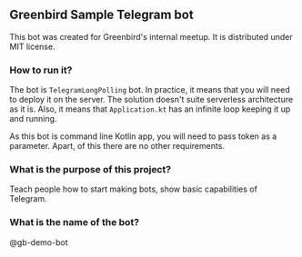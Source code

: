 ## Greenbird Sample Telegram bot

This bot was created for Greenbird's internal meetup. It is distributed under MIT license.

### How to run it?

The bot is `TelegramLongPolling` bot. In practice, it means that you will need to deploy it on the server.
The solution doesn't suite serverless architecture as it is. Also, it means that `Application.kt` has an infinite loop keeping it up and running.

As this bot is command line Kotlin app, you will need to pass token as a parameter. Apart, of this there are no other requirements.


### What is the purpose of this project?

Teach people how to start making bots, show basic capabilities of Telegram.

### What is the name of the bot?

@gb-demo-bot
